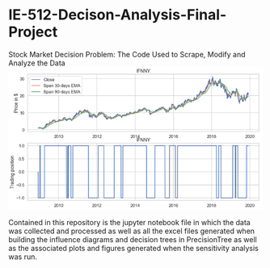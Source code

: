 # IE-512-Decison-Analysis-Final-Project
Stock Market Decision Problem: The Code Used to Scrape, Modify and Analyze the Data
![](ematdp.png)


Contained in this repository is the jupyter notebook file in which the data was collected and processed as well as all the excel files generated when building the influence diagrams and decision trees in PrecisionTree as well as the associated plots and figures generated when the sensitivity analysis was run. 
